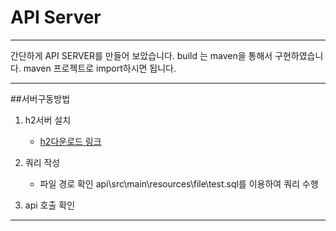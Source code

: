# API Server

---

간단하게 API SERVER를 만들어 보았습니다.
build 는 maven을 통해서 구현하였습니다.
maven 프로젝트로 import하시면 됩니다.

---

##서버구동방법

1. h2서버 설치

    - [h2다운로드 링크](http://www.h2database.com/html/download.html)
2. 쿼리 작성

    - 파일 경로 확인 api\src\main\resources\file\test.sql를 이용하여 쿼리 수행
3. api 호출 확인

---